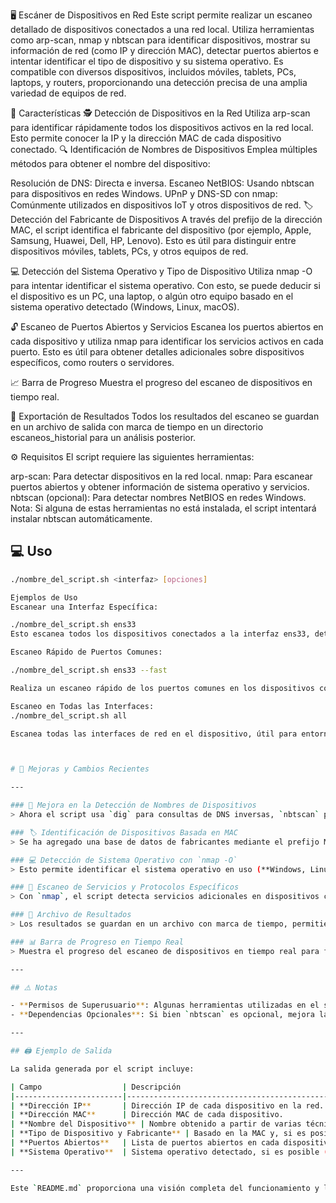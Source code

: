 🖥️ Escáner de Dispositivos en Red
Este script permite realizar un escaneo detallado de dispositivos conectados a una red local. Utiliza herramientas como arp-scan, nmap y nbtscan para identificar dispositivos, mostrar su información de red (como IP y dirección MAC), detectar puertos abiertos e intentar identificar el tipo de dispositivo y su sistema operativo. Es compatible con diversos dispositivos, incluidos móviles, tablets, PCs, laptops, y routers, proporcionando una detección precisa de una amplia variedad de equipos de red.

🚀 Características
🕵️ Detección de Dispositivos en la Red
Utiliza arp-scan para identificar rápidamente todos los dispositivos activos en la red local. Esto permite conocer la IP y la dirección MAC de cada dispositivo conectado.
🔍 Identificación de Nombres de Dispositivos
Emplea múltiples métodos para obtener el nombre del dispositivo:

Resolución de DNS: Directa e inversa.
Escaneo NetBIOS: Usando nbtscan para dispositivos en redes Windows.
UPnP y DNS-SD con nmap: Comúnmente utilizados en dispositivos IoT y otros dispositivos de red.
🏷️ Detección del Fabricante de Dispositivos
A través del prefijo de la dirección MAC, el script identifica el fabricante del dispositivo (por ejemplo, Apple, Samsung, Huawei, Dell, HP, Lenovo). Esto es útil para distinguir entre dispositivos móviles, tablets, PCs, y otros equipos de red.

💻 Detección del Sistema Operativo y Tipo de Dispositivo
Utiliza nmap -O para intentar identificar el sistema operativo. Con esto, se puede deducir si el dispositivo es un PC, una laptop, o algún otro equipo basado en el sistema operativo detectado (Windows, Linux, macOS).

🔓 Escaneo de Puertos Abiertos y Servicios
Escanea los puertos abiertos en cada dispositivo y utiliza nmap para identificar los servicios activos en cada puerto. Esto es útil para obtener detalles adicionales sobre dispositivos específicos, como routers o servidores.

📈 Barra de Progreso
Muestra el progreso del escaneo de dispositivos en tiempo real.

📁 Exportación de Resultados
Todos los resultados del escaneo se guardan en un archivo de salida con marca de tiempo en un directorio escaneos_historial para un análisis posterior.

⚙️ Requisitos
El script requiere las siguientes herramientas:

arp-scan: Para detectar dispositivos en la red local.
nmap: Para escanear puertos abiertos y obtener información de sistema operativo y servicios.
nbtscan (opcional): Para detectar nombres NetBIOS en redes Windows.
Nota: Si alguna de estas herramientas no está instalada, el script intentará instalar nbtscan automáticamente.


## 💻 Uso

```bash
./nombre_del_script.sh <interfaz> [opciones]

Ejemplos de Uso
Escanear una Interfaz Específica:

./nombre_del_script.sh ens33
Esto escanea todos los dispositivos conectados a la interfaz ens33, detectando sus direcciones IP y MAC, nombres de dispositivo, y realiza un escaneo de puertos abiertos y servicios.

Escaneo Rápido de Puertos Comunes:

./nombre_del_script.sh ens33 --fast

Realiza un escaneo rápido de los puertos comunes en los dispositivos conectados.

Escaneo en Todas las Interfaces:
./nombre_del_script.sh all

Escanea todas las interfaces de red en el dispositivo, útil para entornos donde hay múltiples redes locales activas.



# 📝 Mejoras y Cambios Recientes

---

### 🔄 Mejora en la Detección de Nombres de Dispositivos
> Ahora el script usa `dig` para consultas de DNS inversas, `nbtscan` para nombres NetBIOS, y scripts de `nmap` (DNS-SD y UPnP) para detectar dispositivos IoT y otros dispositivos de red.

### 🏷️ Identificación de Dispositivos Basada en MAC
> Se ha agregado una base de datos de fabricantes mediante el prefijo MAC para mejorar la detección de dispositivos específicos, como **Apple, Samsung, Dell, HP y Lenovo**.

### 💻 Detección de Sistema Operativo con `nmap -O`
> Esto permite identificar el sistema operativo en uso (**Windows, Linux, macOS**), ayudando a distinguir entre PCs, laptops y otros dispositivos.

### 📡 Escaneo de Servicios y Protocolos Específicos
> Con `nmap`, el script detecta servicios adicionales en dispositivos compatibles, útil para identificar **routers, impresoras y dispositivos IoT**.

### 📁 Archivo de Resultados
> Los resultados se guardan en un archivo con marca de tiempo, permitiendo consultar escaneos previos en el directorio `escaneos_historial`.

### 📊 Barra de Progreso en Tiempo Real
> Muestra el progreso del escaneo de dispositivos en tiempo real para facilitar la visualización del avance.

---

## ⚠️ Notas

- **Permisos de Superusuario**: Algunas herramientas utilizadas en el script requieren permisos de superusuario (por ejemplo, `arp-scan` y `nmap`), por lo que es posible que debas ejecutar el script con `sudo`.
- **Dependencias Opcionales**: Si bien `nbtscan` es opcional, mejora la detección de dispositivos en redes Windows. El script intentará instalarlo automáticamente si no está disponible.

---

## 🖨️ Ejemplo de Salida

La salida generada por el script incluye:

| Campo                  | Descripción                                                                                                                                          |
|------------------------|------------------------------------------------------------------------------------------------------------------------------------------------------|
| **Dirección IP**       | Dirección IP de cada dispositivo en la red.                                                                                                         |
| **Dirección MAC**      | Dirección MAC de cada dispositivo.                                                                                                                  |
| **Nombre del Dispositivo** | Nombre obtenido a partir de varias técnicas (DNS, NetBIOS, DNS-SD, UPnP, etc.).                                                                 |
| **Tipo de Dispositivo y Fabricante** | Basado en la MAC y, si es posible, en el sistema operativo detectado.                                                                  |
| **Puertos Abiertos**   | Lista de puertos abiertos en cada dispositivo y los servicios asociados.                                                                            |
| **Sistema Operativo**  | Sistema operativo detectado, si es posible (como Windows, Linux, macOS).                                                                            |

---

Este `README.md` proporciona una visión completa del funcionamiento y las capacidades del script, junto con ejemplos claros para su uso.
